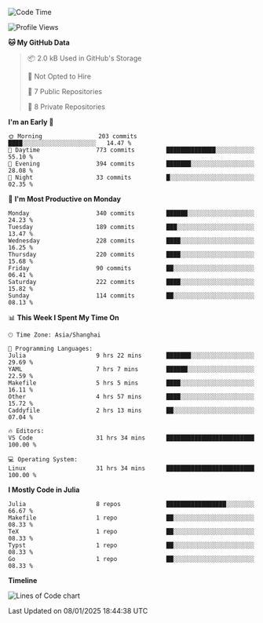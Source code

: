 <!--START_SECTION:waka-->
![Code Time](http://img.shields.io/badge/Code%20Time-131%20hrs-blue)

![Profile Views](http://img.shields.io/badge/Profile%20Views-22-blue)

**🐱 My GitHub Data** 

> 📦 2.0 kB Used in GitHub's Storage 
 > 
> 🚫 Not Opted to Hire
 > 
> 📜 7 Public Repositories 
 > 
> 🔑 8 Private Repositories 
 > 
**I'm an Early 🐤** 

```text
🌞 Morning                203 commits         ████░░░░░░░░░░░░░░░░░░░░░   14.47 % 
🌆 Daytime                773 commits         ██████████████░░░░░░░░░░░   55.10 % 
🌃 Evening                394 commits         ███████░░░░░░░░░░░░░░░░░░   28.08 % 
🌙 Night                  33 commits          █░░░░░░░░░░░░░░░░░░░░░░░░   02.35 % 
```
📅 **I'm Most Productive on Monday** 

```text
Monday                   340 commits         ██████░░░░░░░░░░░░░░░░░░░   24.23 % 
Tuesday                  189 commits         ███░░░░░░░░░░░░░░░░░░░░░░   13.47 % 
Wednesday                228 commits         ████░░░░░░░░░░░░░░░░░░░░░   16.25 % 
Thursday                 220 commits         ████░░░░░░░░░░░░░░░░░░░░░   15.68 % 
Friday                   90 commits          ██░░░░░░░░░░░░░░░░░░░░░░░   06.41 % 
Saturday                 222 commits         ████░░░░░░░░░░░░░░░░░░░░░   15.82 % 
Sunday                   114 commits         ██░░░░░░░░░░░░░░░░░░░░░░░   08.13 % 
```


📊 **This Week I Spent My Time On** 

```text
🕑︎ Time Zone: Asia/Shanghai

💬 Programming Languages: 
Julia                    9 hrs 22 mins       ███████░░░░░░░░░░░░░░░░░░   29.69 % 
YAML                     7 hrs 7 mins        ██████░░░░░░░░░░░░░░░░░░░   22.59 % 
Makefile                 5 hrs 5 mins        ████░░░░░░░░░░░░░░░░░░░░░   16.11 % 
Other                    4 hrs 57 mins       ████░░░░░░░░░░░░░░░░░░░░░   15.72 % 
Caddyfile                2 hrs 13 mins       ██░░░░░░░░░░░░░░░░░░░░░░░   07.04 % 

🔥 Editors: 
VS Code                  31 hrs 34 mins      █████████████████████████   100.00 % 

💻 Operating System: 
Linux                    31 hrs 34 mins      █████████████████████████   100.00 % 
```

**I Mostly Code in Julia** 

```text
Julia                    8 repos             █████████████████░░░░░░░░   66.67 % 
Makefile                 1 repo              ██░░░░░░░░░░░░░░░░░░░░░░░   08.33 % 
TeX                      1 repo              ██░░░░░░░░░░░░░░░░░░░░░░░   08.33 % 
Typst                    1 repo              ██░░░░░░░░░░░░░░░░░░░░░░░   08.33 % 
Go                       1 repo              ██░░░░░░░░░░░░░░░░░░░░░░░   08.33 % 
```



**Timeline**

![Lines of Code chart](https://raw.githubusercontent.com/dhtantoy/dhtantoy/main/assets/bar_graph.png)


 Last Updated on 08/01/2025 18:44:38 UTC
<!--END_SECTION:waka-->



<!--
**dhtantoy/dhtantoy** is a ✨ _special_ ✨ repository because its `README.md` (this file) appears on your GitHub profile.

Here are some ideas to get you started:

- 🔭 I’m currently working on ...
- 🌱 I’m currently learning ...
- 👯 I’m looking to collaborate on ...
- 🤔 I’m looking for help with ...
- 💬 Ask me about ...
- 📫 How to reach me: ...
- 😄 Pronouns: ...
- ⚡ Fun fact: ...
-->
